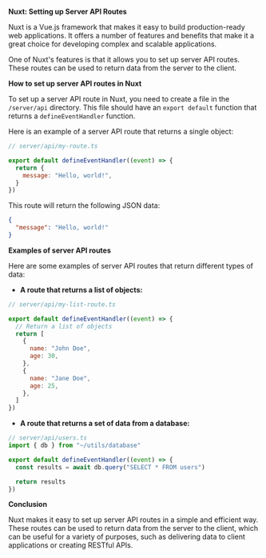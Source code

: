 **Nuxt: Setting up Server API Routes**

Nuxt is a Vue.js framework that makes it easy to build production-ready web applications. It offers a number of features and benefits that make it a great choice for developing complex and scalable applications.

One of Nuxt's features is that it allows you to set up server API routes. These routes can be used to return data from the server to the client.

**How to set up server API routes in Nuxt**

To set up a server API route in Nuxt, you need to create a file in the `/server/api` directory. This file should have an `export default` function that returns a `defineEventHandler` function.

Here is an example of a server API route that returns a single object:

```js
// server/api/my-route.ts

export default defineEventHandler((event) => {
  return {
    message: "Hello, world!",
  }
})
```

This route will return the following JSON data:

```json
{
  "message": "Hello, world!"
}
```

**Examples of server API routes**

Here are some examples of server API routes that return different types of data:

* **A route that returns a list of objects:**

```js
// server/api/my-list-route.ts

export default defineEventHandler((event) => {
  // Return a list of objects
  return [
    {
      name: "John Doe",
      age: 30,
    },
    {
      name: "Jane Doe",
      age: 25,
    },
  ]
})
```

* **A route that returns a set of data from a database:**

```js
// server/api/users.ts
import { db } from "~/utils/database"

export default defineEventHandler((event) => {
  const results = await db.query("SELECT * FROM users")

  return results
})
```

**Conclusion**

Nuxt makes it easy to set up server API routes in a simple and efficient way. These routes can be used to return data from the server to the client, which can be useful for a variety of purposes, such as delivering data to client applications or creating RESTful APIs.
